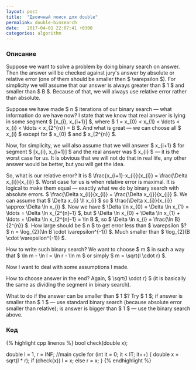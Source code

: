 ```yaml
---
layout: post
title:  "Двоичный поиск для double"
permalink: double-binsearch
date:   2017-04-01 22:07:41 +0300
categories: algorithm
---
```


### Описание

Suppose we want to solve a problem by doing binary search on answer. Then the answer will be checked against jury's answer by absolute or relative error (one of them should be smaller then $ \varepsilon $). For simplicity we will assume that our answer is always greater than $ 1 $ and smaller than $ B $. Because of that, we will always use relative error rather than absolute.

Suppose we have made $ n $ iterations of our binary search &mdash; what information do we have now? I state that we know that real answer is lying in some segment $ [x_{i}, x_{i+1}] $, where $ 1 = x_{0} < x_{1} < \ldots < x_{i} < \ldots < x_{2^{n}} = B $. And what is great &mdash; we can choose all $ x_{i} $ except for $ x_{0} $ and $ x_{2^{n}} $.

Now, for simplicity, we will also assume that we will answer $ x_{i+1} $ for segment $ [x_{i}, x_{i+1}] $ and the real answer was $ x_{i} $ &mdash; it is the worst case for us. It is obvious that we will not do that in real life, any other answer would be better, but you will get the idea.

So, what is our relative error? It is $ \frac{x_{i+1}-x_{i}}{x_{i}} = \frac{\Delta x_{i}}{x_{i}} $. Worst case for us is when relative error is maximal. It is logical to make them equal &mdash; exactly what we do by binary search with absolute errors. $ \frac{\Delta x_{i}}{x_{i}} = \frac{\Delta x_{j}}{x_{j}} $. We can assume that $ \Delta x_{i} \ll x_{i} $ so $ \frac{\Delta x_{i}}{x_{i}} \approx \Delta \ln x_{i} $. Now we have $ \Delta \ln x_{0} = \Delta \ln x_{1} = \ldots = \Delta \ln x_{2^{n}-1} $, but $ \Delta \ln x_{0} + \Delta \ln x_{1} + \ldots + \Delta \ln x_{2^{n}-1} = \ln B $, so $ \Delta \ln x_{i} = \frac{\ln B}{2^{n}} $. How large should be $ n $ to get error less than $ \varepsilon $? $ n = \log_{2}(\ln B \cdot \varepsilon^{-1}) $. Much smaller than $ \log_{2}(B \cdot \varepsilon^{-1}) $.

How to write such binary search? We want to choose $ m $ in such a way that $ \ln m - \ln l = \ln r - \ln m $ or simply $ m = \sqrt{l \cdot r} $.

Now I want to deal with some assumptions I made.

How to choose answer in the end? Again, $ \sqrt{l \cdot r} $ (it is basically the same as dividing the segment in binary search).

What to do if the answer can be smaller than $ 1 $? Try $ 1 $; if answer is smaller than $ 1 $ &mdash; use standard binary search (because absolute error smaller than relative); is answer is bigger than $ 1 $ &mdash; use the binary search above.

### Код

{% highlight cpp linenos %}
bool check(double x);

double l = 1, r = INF;
//main cycle
for (int it = 0; it < IT; it++)
{
	double x = sqrt(l * r);
    if (check(x))
        l = x;
    else
        r = x;
}
{% endhighlight %}